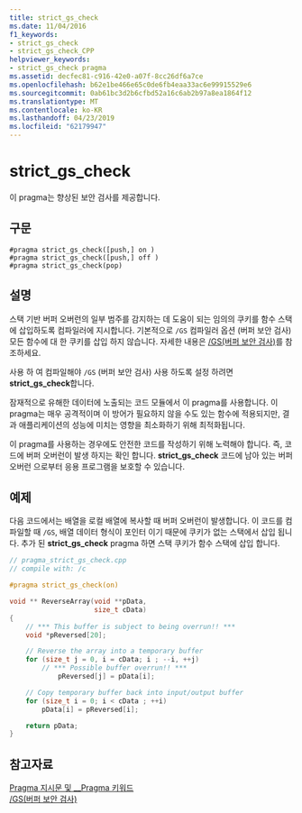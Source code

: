 ```yaml
---
title: strict_gs_check
ms.date: 11/04/2016
f1_keywords:
- strict_gs_check
- strict_gs_check_CPP
helpviewer_keywords:
- strict_gs_check pragma
ms.assetid: decfec81-c916-42e0-a07f-8cc26df6a7ce
ms.openlocfilehash: b62e1be466e65c0de6fb4eaa33ac6e99915529e6
ms.sourcegitcommit: 0ab61bc3d2b6cfbd52a16c6ab2b97a8ea1864f12
ms.translationtype: MT
ms.contentlocale: ko-KR
ms.lasthandoff: 04/23/2019
ms.locfileid: "62179947"
---
```

# <a name="strict_gs_check"></a>strict_gs_check

이 pragma는 향상된 보안 검사를 제공합니다.

## <a name="syntax"></a>구문

```
#pragma strict_gs_check([push,] on )
#pragma strict_gs_check([push,] off )
#pragma strict_gs_check(pop)
```

## <a name="remarks"></a>설명

스택 기반 버퍼 오버런의 일부 범주를 감지하는 데 도움이 되는 임의의 쿠키를 함수 스택에 삽입하도록 컴파일러에 지시합니다. 기본적으로 `/GS` 컴파일러 옵션 (버퍼 보안 검사) 모든 함수에 대 한 쿠키를 삽입 하지 않습니다. 자세한 내용은 [/GS(버퍼 보안 검사)](../build/reference/gs-buffer-security-check.md)를 참조하세요.

사용 하 여 컴파일해야 `/GS` (버퍼 보안 검사) 사용 하도록 설정 하려면 **strict_gs_check**합니다.

잠재적으로 유해한 데이터에 노출되는 코드 모듈에서 이 pragma를 사용합니다. 이 pragma는 매우 공격적이며 이 방어가 필요하지 않을 수도 있는 함수에 적용되지만, 결과 애플리케이션의 성능에 미치는 영향을 최소화하기 위해 최적화됩니다.

이 pragma를 사용하는 경우에도 안전한 코드를 작성하기 위해 노력해야 합니다. 즉, 코드에 버퍼 오버런이 발생 하지는 확인 합니다. **strict_gs_check** 코드에 남아 있는 버퍼 오버런 으로부터 응용 프로그램을 보호할 수 있습니다.

## <a name="example"></a>예제

다음 코드에서는 배열을 로컬 배열에 복사할 때 버퍼 오버런이 발생합니다. 이 코드를 컴파일할 때 `/GS`, 배열 데이터 형식이 포인터 이기 때문에 쿠키가 없는 스택에서 삽입 됩니다. 추가 된 **strict_gs_check** pragma 하면 스택 쿠키가 함수 스택에 삽입 합니다.

```cpp
// pragma_strict_gs_check.cpp
// compile with: /c

#pragma strict_gs_check(on)

void ** ReverseArray(void **pData,
                     size_t cData)
{
    // *** This buffer is subject to being overrun!! ***
    void *pReversed[20];

    // Reverse the array into a temporary buffer
    for (size_t j = 0, i = cData; i ; --i, ++j)
        // *** Possible buffer overrun!! ***
            pReversed[j] = pData[i];

    // Copy temporary buffer back into input/output buffer
    for (size_t i = 0; i < cData ; ++i)
        pData[i] = pReversed[i];

    return pData;
}
```

## <a name="see-also"></a>참고자료

[Pragma 지시문 및 __Pragma 키워드](../preprocessor/pragma-directives-and-the-pragma-keyword.md)<br/>
[/GS(버퍼 보안 검사)](../build/reference/gs-buffer-security-check.md)